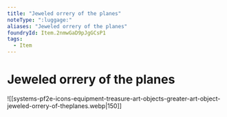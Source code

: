 ```yaml
---
title: "Jeweled orrery of the planes"
noteType: ":luggage:"
aliases: "Jeweled orrery of the planes"
foundryId: Item.2nmwGaD9pJgGCsP1
tags:
  - Item
---
```


# Jeweled orrery of the planes
![[systems-pf2e-icons-equipment-treasure-art-objects-greater-art-object-jeweled-orrery-of-theplanes.webp|150]]
